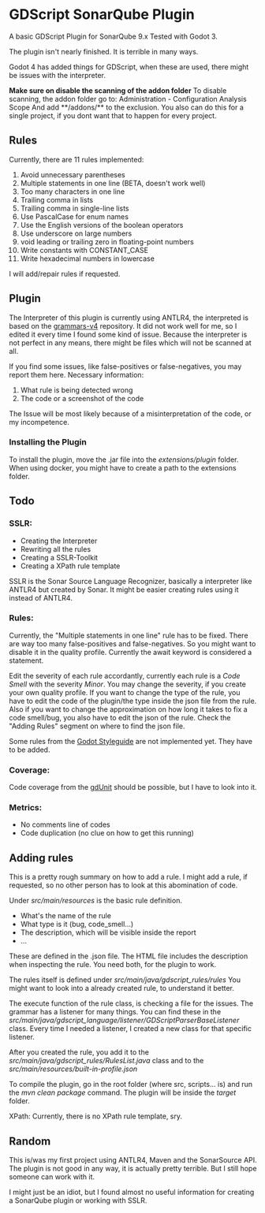 
GDScript SonarQube Plugin
==========

A basic GDScript Plugin for SonarQube 9.x
Tested with Godot 3.

The plugin isn't nearly finished. It is terrible in many ways.

Godot 4 has added things for GDScript, when these are used, there might be issues with the interpreter.

**Make sure on disable the scanning of the addon folder** 
To disable scanning, the addon folder go to:
Administration - Configuration Analysis Scope
And add \**/addons/** to the exclusion. You also can do this for a single project, if you dont want that to happen for every project.

Rules
-----
Currently, there are 11 rules implemented:
<ol>  
<li>Avoid unnecessary parentheses</li>  
<li>Multiple statements in one line (BETA, doesn't work well)</li>  
<li>Too many characters in one line</li>  
<li>Trailing comma in lists</li>
<li>Trailing comma in single-line lists</li>
<li>Use PascalCase for enum names</li>
<li>Use the English versions of the boolean operators</li>
<li>Use underscore on large numbers</li>
<li>void leading or trailing zero in floating-point numbers</li>
<li>Write constants with CONSTANT_CASE</li>
<li>Write hexadecimal numbers in lowercase</li>
</ol>

I will add/repair rules if requested.

Plugin
--------

The Interpreter of this plugin is currently using ANTLR4, the interpreted is based on the [grammars-v4](https://github.com/antlr/grammars-v4) repository. It did not work well for me, so I edited it every time I found some kind of issue.
Because the interpreter is not perfect in any means, there might be files which will not be scanned at all.

If you find some issues, like false-positives or false-negatives, you may report them here.
Necessary information:
 <ol>  
<li>What rule is being detected wrong</li>  
<li>The code or a screenshot of the code</li>  
</ol>
The Issue will be most likely because of a misinterpretation of the code, or my incompetence.

### Installing the Plugin

To install the plugin, move the .jar file into the *extensions/plugin* folder.
When using docker, you might have to create a path to the extensions folder.

Todo
---------

### SSLR:
<ul>  
<li>Creating the Interpreter</li>  
<li>Rewriting all the rules</li>  
<li>Creating a SSLR-Toolkit</li>  
<li>Creating a XPath rule template</li>  
</ul>
SSLR is the Sonar Source Language Recognizer, basically a interpreter like ANTLR4 but created by Sonar. It might be easier creating rules using it instead of ANTLR4. 

### Rules:
Currently, the "Multiple statements in one line" rule has to be fixed. There are way too many false-positives and false-negatives. So you might want to disable it in the quality profile. Currently the await keyword is considered a statement.

Edit the severity of each rule accordantly, currently each rule is a *Code Smell* with the severity *Minor*.
You may change the severity, if you create your own quality profile.
If you want to change the type of the rule, you have to edit the code of the plugin/the type inside the json file from the rule.
Also if you want to change the approximation on how long it takes to fix a code smell/bug, you also have to edit the json of the rule. Check the "Adding Rules" segment on where to find the json file.

Some rules from the [Godot Styleguide](https://docs.godotengine.org/en/stable/tutorials/scripting/gdscript/gdscript_styleguide.html)  are not implemented yet. They have to be added.

### Coverage:
Code coverage from the [gdUnit](https://mikeschulze.github.io/gdUnit3/) should be possible, but I have to look into it.

### Metrics:
<ul>  
<li>No comments line of codes</li>  
<li>Code duplication (no clue on how to get this running)</li> 
</ul>

Adding rules
---
This is a pretty rough summary on how to add a rule.
I might add a rule, if requested, so no other person has to look at this abomination of code.

Under *src/main/resources* is the basic rule definition.
<ul>  
<li>What's the name of the rule</li>  
<li>What type is it (bug, code_smell...)</li>  
<li>The description, which will be visible inside the report</li>  
<li>...</li>  
</ul>
These are defined in the .json file.
The HTML file includes the description when inspecting the rule.
You need both, for the plugin to work.

The rules itself is defined under *src/main/java/gdscript_rules/rules*
You might want to look into a already created rule, to understand it better.

The execute function of the rule class, is checking a file for the issues. The grammar has a listener for many things. You can find these in the *src/main/java/gdscript_language/listener/GDScriptParserBaseListener* class.
Every time I needed a listener, I created a new class for that specific listener.

After you created the rule, you add it to the *src/main/java/gdscript_rules/RulesList.java* class and to the 
*src/main/resources/built-in-profile.json*

To compile the plugin, go in the root folder (where src, scripts... is) and run the *mvn clean package* command. The plugin will be inside the *target* folder.

XPath:
Currently, there is no XPath rule template, sry.

Random
---
This is/was my first project using ANTLR4, Maven and the SonarSource API. The plugin is not good in any way, it is actually pretty terrible. But I still hope someone can work with it.

I might just be an idiot, but I found almost no useful information for creating a SonarQube plugin or working with SSLR.
